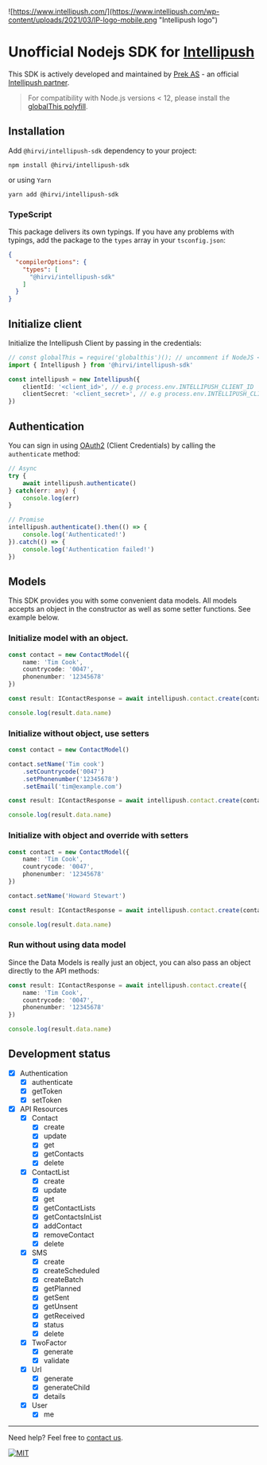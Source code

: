 ![https://www.intellipush.com/](https://www.intellipush.com/wp-content/uploads/2021/03/IP-logo-mobile.png "Intellipush logo")

# Unofficial Nodejs SDK for [Intellipush](https://www.intellipush.com)

This SDK is actively developed and maintained by [Prek AS](https://prek.no) - an official [Intellipush partner](https://www.intellipush.com/partnere/).

> For compatibility with Node.js versions < 12, please install the [globalThis polyfill](https://github.com/es-shims/globalThis).

## Installation

Add `@hirvi/intellipush-sdk` dependency to your project:

```shell
npm install @hirvi/intellipush-sdk
```

or using `Yarn`

```shell
yarn add @hirvi/intellipush-sdk
```

### TypeScript

This package delivers its own typings. If you have any problems with typings, add the package to the `types` array in your `tsconfig.json`:

```json
{
  "compilerOptions": {
    "types": [
      "@hirvi/intellipush-sdk"
    ]
  }
}
```

## Initialize client

Initialize the Intellipush Client by passing in the credentials:

```typescript
// const globalThis = require('globalthis')(); // uncomment if NodeJS < NodeJS versions < 12
import { Intellipush } from '@hirvi/intellipush-sdk'

const intellipush = new Intellipush({
    clientId: '<client_id>', // e.g process.env.INTELLIPUSH_CLIENT_ID
    clientSecret: '<client_secret>', // e.g process.env.INTELLIPUSH_CLIENT_SECRET
})
```

## Authentication

You can sign in using [OAuth2](https://www.oauth.com/oauth2-servers/access-tokens/client-credentials/) (Client Credentials) by calling the `authenticate` method:

```typescript
// Async
try {
    await intellipush.authenticate()
} catch(err: any) {
    console.log(err)
}

// Promise
intellipush.authenticate().then(() => {
    console.log('Authenticated!')
}).catch(() => {
    console.log('Authentication failed!')
})
```

## Models

This SDK provides you with some convenient data models. All models accepts an object in the constructor as well as some setter functions. See example below.

### Initialize model with an object.

```ts
const contact = new ContactModel({
    name: 'Tim Cook',
    countrycode: '0047',
    phonenumber: '12345678'
})

const result: IContactResponse = await intellipush.contact.create(contact)

console.log(result.data.name)
```

### Initialize without object, use setters
```typescript
const contact = new ContactModel()

contact.setName('Tim cook')
    .setCountrycode('0047')
    .setPhonenumber('12345678')
    .setEmail('tim@example.com')

const result: IContactResponse = await intellipush.contact.create(contact)

console.log(result.data.name)
```

### Initialize with object and override with setters
```typescript
const contact = new ContactModel({
    name: 'Tim Cook',
    countrycode: '0047',
    phonenumber: '12345678'
})

contact.setName('Howard Stewart')

const result: IContactResponse = await intellipush.contact.create(contact)

console.log(result.data.name)
```

### Run without using data model

Since the Data Models is really just an object, you can also pass an object directly to the API methods:

```typescript
const result: IContactResponse = await intellipush.contact.create({
    name: 'Tim Cook',
    countrycode: '0047',
    phonenumber: '12345678'
})

console.log(result.data.name)
```

## Development status

- [X] Authentication
  - [X] authenticate
  - [X] getToken
  - [X] setToken
- [X] API Resources
  - [X] Contact
    - [X] create
    - [X] update
    - [X] get
    - [X] getContacts
    - [X] delete
  - [X] ContactList
    - [X] create
    - [X] update
    - [X] get
    - [X] getContactLists
    - [X] getContactsInList
    - [X] addContact
    - [X] removeContact
    - [X] delete
  - [X] SMS
    - [X] create
    - [X] createScheduled
    - [X] createBatch
    - [X] getPlanned
    - [X] getSent
    - [X] getUnsent
    - [X] getReceived
    - [X] status
    - [X] delete
  - [X] TwoFactor
    - [X] generate
    - [X] validate
  - [X] Url
    - [X] generate
    - [X] generateChild
    - [X] details
  - [X] User
    - [X] me

<hr/>

Need help? Feel free to [contact us](https://www.hirvi.no).

[![MIT](https://img.shields.io/badge/License-MIT-teal.svg)](LICENSE)
